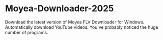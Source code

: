 # Moyea-Downloader-2025
Download the latest version of Moyea FLV Downloader for Windows. Automatically download YouTube videos. You've probably noticed the huge number of programs.
